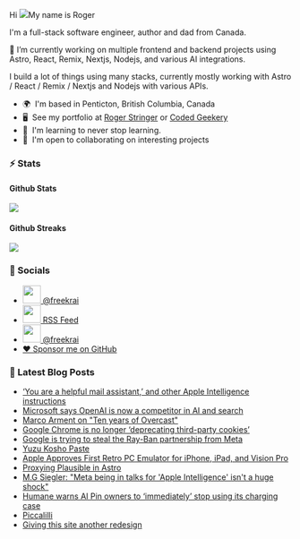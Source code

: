 Hi ![](https://user-images.githubusercontent.com/18350557/176309783-0785949b-9127-417c-8b55-ab5a4333674e.gif)My name is Roger 

I'm a full-stack software engineer, author and dad from Canada.

🔭 I’m currently working on multiple frontend and backend projects using Astro, React, Remix, Nextjs, Nodejs, and various AI integrations. 

I build a lot of things using many stacks, currently mostly working with Astro / React / Remix / Nextjs and Nodejs with various APIs.  

* 🌍  I'm based in Penticton, British Columbia, Canada 
* 🖥️  See my portfolio at [Roger Stringer](https://rogerstringer.com) or [Coded Geekery](https://codedgeekery.com) 
* 🧠  I'm learning to never stop learning. 
* 🤝  I'm open to collaborating on interesting projects

### :zap: Stats

#### Github Stats
  
![](https://github-readme-stats-knowmad.vercel.app/api?username=freekrai&show_icons=true&count_private=true)
  
#### Github Streaks 
  
![](https://github-readme-streak-stats.herokuapp.com/?user=freekrai)

### :card_index: Socials  

- <a href="https://www.github.com/freekrai" target="_blank" rel="noreferrer"><img src="https://raw.githubusercontent.com/danielcranney/readme-generator/main/public/icons/socials/github.svg" width="32" height="32" /> @freekrai</a>
- <a href="https://rogerstringer.com/rss.xml" target="_blank" rel="noreferrer"><img src="https://raw.githubusercontent.com/danielcranney/readme-generator/main/public/icons/socials/rss.svg" width="32" height="32" /> RSS Feed</a>
- <a href="https://www.twitter.com/freekrai" target="_blank" rel="noreferrer"><img src="https://raw.githubusercontent.com/danielcranney/readme-generator/main/public/icons/socials/twitter.svg" width="32" height="32" /> @freekrai</a>
- <a href="https://github.com/sponsors/freekrai"> ❤️ Sponsor me on GitHub</a>

### :newspaper: Latest Blog Posts

<!-- BLOG-POST-LIST:START -->
- [‘You are a helpful mail assistant,’ and other Apple Intelligence instructions](https://rogerstringer.com/blog/you-are-a-helpful-mail-assistant-and-other-apple-intelligence-instructions)
- [Microsoft says OpenAI is now a competitor in AI and search](https://rogerstringer.com/blog/microsoft-says-openai-is-now-a-competitor-in-ai-and-search)
- [Marco Arment on &quot;Ten years of Overcast&quot;](https://rogerstringer.com/blog/marco-arment-on-ten-years-of-overcast)
- [Google Chrome is no longer ‘deprecating third-party cookies’](https://rogerstringer.com/blog/google-chrome-is-no-longer-deprecating-third-party-cookies)
- [Google is trying to steal the Ray-Ban partnership from Meta](https://rogerstringer.com/blog/google-meta-ray-ban-essilorluxottica-partnership)
- [Yuzu Kosho Paste](https://rogerstringer.com/blog/yuzu-kosho-paste)
- [Apple Approves First Retro PC Emulator for iPhone, iPad, and Vision Pro](https://rogerstringer.com/blog/apple-approves-first-retro-pc-emulator-ios)
- [Proxying Plausible in Astro](https://rogerstringer.com/blog/proxying-plausible-in-astro)
- [M.G Siegler: &quot;Meta being in talks for &#39;Apple Intelligence&#39; isn&#39;t a huge shock&quot;](https://rogerstringer.com/blog/meta-apple-ai)
- [Humane warns AI Pin owners to ‘immediately’ stop using its charging case](https://rogerstringer.com/blog/humane-ai-pin-battery-case-issue-warning)
- [Piccalilli](https://rogerstringer.com/blog/piccalilli)
- [Giving this site another redesign](https://rogerstringer.com/blog/giving-this-site-another-redesign)
<!-- BLOG-POST-LIST:END -->

<!--
#### Top Languages 
![](https://github-readme-stats-knowmad.vercel.app/api/top-langs/?username=freekrai&hide=null&count_private=true)
![wakatime stats](https://github-readme-stats-knowmad.vercel.app/api/wakatime?username=datamcfly)


Here are some ideas to get you started:

- 🔭 I’m currently working on ...
- 🌱 I’m currently learning ...
- 👯 I’m looking to collaborate on ...
- 🤔 I’m looking for help with ...
- 💬 Ask me about ...
- 📫 How to reach me: ...
- 😄 Pronouns: ...
- ⚡ Fun fact: ...
-->
